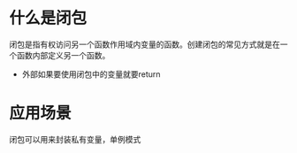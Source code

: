 # 什么是闭包
闭包是指有权访问另一个函数作用域内变量的函数。创建闭包的常见方式就是在一个函数内部定义另一个函数。


- 外部如果要使用闭包中的变量就要return


# 应用场景
闭包可以用来封装私有变量，单例模式

